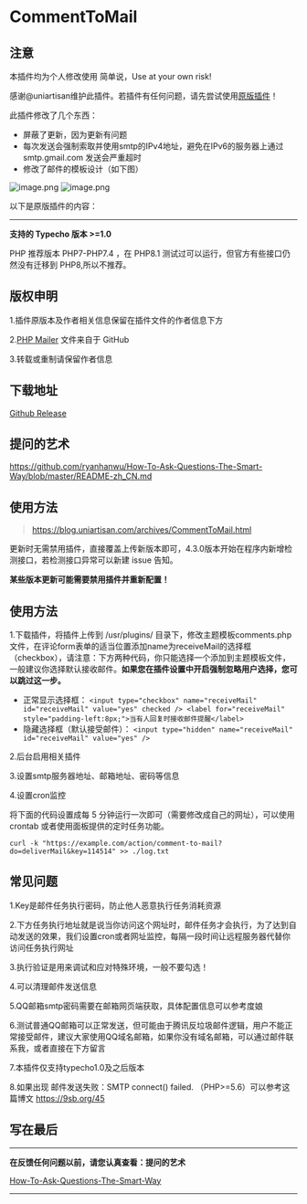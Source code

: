 # CommentToMail

## 注意
本插件均为个人修改使用 简单说，Use at your own risk!

感谢@uniartisan维护此插件。若插件有任何问题，请先尝试使用[原版插件](https://github.com/uniartisan/CommentToMail)！

此插件修改了几个东西：
- 屏蔽了更新，因为更新有问题
- 每次发送会强制索取并使用smtp的IPv4地址，避免在IPv6的服务器上通过 smtp.gmail.com 发送会严重超时
- 修改了邮件的模板设计（如下图）

![image.png](https://i.loli.net/2021/07/28/oCc8W1LSsKa9hnJ.png)
![image.png](https://i.loli.net/2021/07/28/MlPdfuXvrKE32QU.png)

以下是原版插件的内容：

---

**支持的 Typecho 版本 >=1.0**

PHP 推荐版本 PHP7-PHP7.4 ，在 PHP8.1 测试过可以运行，但官方有些接口仍然没有迁移到 PHP8,所以不推荐。

## 版权申明

1.插件原版本及作者相关信息保留在插件文件的作者信息下方

2.[PHP Mailer](https://github.com/PHPMailer/PHPMailer/) 文件来自于 GitHub

3.转载或重制请保留作者信息


## 下载地址

[Github Release](https://github.com/uniartisan/CommentToMail/releases)


## 提问的艺术
https://github.com/ryanhanwu/How-To-Ask-Questions-The-Smart-Way/blob/master/README-zh_CN.md

## 使用方法
>https://blog.uniartisan.com/archives/CommentToMail.html

更新时无需禁用插件，直接覆盖上传新版本即可，4.3.0版本开始在程序内新增检测接口，若检测接口异常可以新建 issue 告知。

**某些版本更新可能需要禁用插件并重新配置！**




## 使用方法

1.下载插件，将插件上传到 /usr/plugins/ 目录下，修改主题模板comments.php文件，在评论form表单的适当位置添加name为receiveMail的选择框（checkbox），请注意：下方两种代码，你只能选择一个添加到主题模板文件，一般建议你选择默认接收邮件。**如果您在插件设置中开启强制忽略用户选择，您可以跳过这一步。**

- 正常显示选择框：
  `<input type="checkbox" name="receiveMail" id="receiveMail" value="yes" checked /> <label for="receiveMail" style="padding-left:8px;">当有人回复时接收邮件提醒</label>`
- 隐藏选择框（默认接受邮件）：
  `<input type="hidden" name="receiveMail" id="receiveMail" value="yes" />`


2.后台启用相关插件

3.设置smtp服务器地址、邮箱地址、密码等信息

4.设置cron监控

将下面的代码设置成每 5 分钟运行一次即可（需要修改成自己的网址），可以使用 crontab 或者使用面板提供的定时任务功能。
```
curl -k "https://example.com/action/comment-to-mail?do=deliverMail&key=114514" >> ./log.txt
```



## 常见问题

1.Key是邮件任务执行密码，防止他人恶意执行任务消耗资源

2.下方任务执行地址就是说当你访问这个网址时，邮件任务才会执行，为了达到自动发送的效果，我们设置cron或者网址监控，每隔一段时间让远程服务器代替你访问任务执行网址

3.执行验证是用来调试和应对特殊环境，一般不要勾选！

4.可以清理邮件发送信息

5.QQ邮箱smtp密码需要在邮箱网页端获取，具体配置信息可以参考度娘

6.测试普通QQ邮箱可以正常发送，但可能由于腾讯反垃圾邮件逻辑，用户不能正常接受邮件，建议大家使用QQ域名邮箱，如果你没有域名邮箱，可以通过邮件联系我，或者直接在下方留言

7.本插件仅支持typecho1.0及之后版本

8.如果出现 邮件发送失败：SMTP connect() failed. （PHP>=5.6）可以参考这篇博文 https://9sb.org/45

## 写在最后

---

**在反馈任何问题以前，请您认真查看：提问的艺术**

[How-To-Ask-Questions-The-Smart-Way](https://github.com/ryanhanwu/How-To-Ask-Questions-The-Smart-Way/blob/master/README-zh_CN.md)

---

